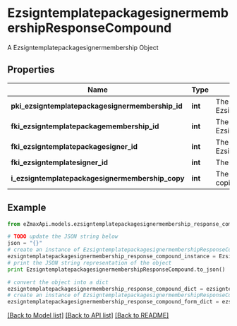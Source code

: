 # EzsigntemplatepackagesignermembershipResponseCompound

A Ezsigntemplatepackagesignermembership Object

## Properties
Name | Type | Description | Notes
------------ | ------------- | ------------- | -------------
**pki_ezsigntemplatepackagesignermembership_id** | **int** | The unique ID of the Ezsigntemplatepackagesignermembership | 
**fki_ezsigntemplatepackagemembership_id** | **int** | The unique ID of the Ezsigntemplatepackagemembership | 
**fki_ezsigntemplatepackagesigner_id** | **int** | The unique ID of the Ezsigntemplatepackagesigner | 
**fki_ezsigntemplatesigner_id** | **int** | The unique ID of the Ezsigntemplatesigner | 
**i_ezsigntemplatepackagesignermembership_copy** | **int** | The Copy number in case of multiple copies. | [optional] 

## Example

```python
from eZmaxApi.models.ezsigntemplatepackagesignermembership_response_compound import EzsigntemplatepackagesignermembershipResponseCompound

# TODO update the JSON string below
json = "{}"
# create an instance of EzsigntemplatepackagesignermembershipResponseCompound from a JSON string
ezsigntemplatepackagesignermembership_response_compound_instance = EzsigntemplatepackagesignermembershipResponseCompound.from_json(json)
# print the JSON string representation of the object
print EzsigntemplatepackagesignermembershipResponseCompound.to_json()

# convert the object into a dict
ezsigntemplatepackagesignermembership_response_compound_dict = ezsigntemplatepackagesignermembership_response_compound_instance.to_dict()
# create an instance of EzsigntemplatepackagesignermembershipResponseCompound from a dict
ezsigntemplatepackagesignermembership_response_compound_form_dict = ezsigntemplatepackagesignermembership_response_compound.from_dict(ezsigntemplatepackagesignermembership_response_compound_dict)
```
[[Back to Model list]](../README.md#documentation-for-models) [[Back to API list]](../README.md#documentation-for-api-endpoints) [[Back to README]](../README.md)


